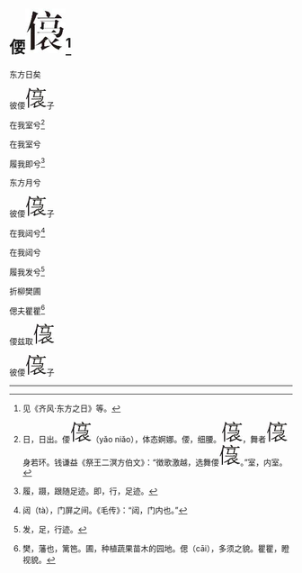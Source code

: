    

# 偠![](/木心全集（典藏套装十六册）/images/00106.jpeg)[^1]

东方日矣

彼偠![](/木心全集（典藏套装十六册）/images/00107.jpeg)子

在我室兮[^2]

在我室兮

履我即兮[^3]

东方月兮

彼偠![](/木心全集（典藏套装十六册）/images/00107.jpeg)子

在我闼兮[^4]

在我闼兮

履我发兮[^5]

折柳樊圃

偲夫瞿瞿[^6]

偠兹取![](/木心全集（典藏套装十六册）/images/00107.jpeg)

彼偠![](/木心全集（典藏套装十六册）/images/00107.jpeg)子

* * *

[^1]: 见《齐风·东方之日》等。
[^2]: 日，日出。偠![](/木心全集（典藏套装十六册）/images/00107.jpeg)（yǎo niǎo），体态婀娜。偠，细腰。![](/木心全集（典藏套装十六册）/images/00107.jpeg)，舞者![](/木心全集（典藏套装十六册）/images/00107.jpeg)身若环。钱谦益《祭王二溟方伯文》：“徴歌激越，选舞偠![](/木心全集（典藏套装十六册）/images/00107.jpeg)。”室，内室。
[^3]: 履，蹑，跟随足迹。即，行，足迹。
[^4]: 闼（tà），门屏之间。《毛传》：“闼，门内也。”
[^5]: 发，足，行迹。
[^6]: 樊，藩也，篱笆。圃，种植蔬果苗木的园地。偲（cāi），多须之貌。瞿瞿，瞪视貌。